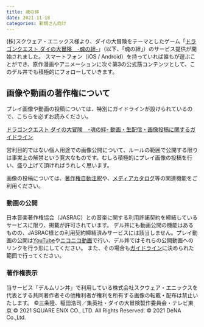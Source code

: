 ```yaml
---
title: 魂の絆
date: 2021-11-18
categories: 新規さん向け
---
```


(株)スクウェア・エニックス様より、ダイの大冒険をテーマとしたゲーム「[ドラゴンクエスト ダイの大冒険　-魂の絆-](https://www.dqdai-souls.com/)」（以下、「魂の絆」）のサービス提供が開始されました。
スマートフォン（iOS / Android）を持っていれば誰もが遊ぶことができ、原作漫画やアニメーションに次ぐ第3の公式筋コンテンツとして、このデル丼でも積極的にフォローしていきます。

## 画像や動画の著作権について

プレイ画像や動画の投稿については、特別にガイドラインが設けられているので、こちらを必ずお読みください。

[ドラゴンクエスト ダイの大冒険　-魂の絆- 動画・生配信・画像投稿に関するガイドライン](https://www.dqdai-souls.com/guideline)

営利目的ではない個人用途での画像公開について、ルールの範囲で公開する限りは事実上の解禁という寛大なものです。むしろ積極的にプレイ画像の投稿を行い、盛り上げて頂ければうれしく思います。

画像の投稿については、[著作権自動注釈](/articles/著作権自動注釈)や、[メディアカタログ](/articles/メディアカタログ)等の関連機能をご利用ください。

### 動画の公開

日本音楽著作権協会（JASRAC）との音楽に関する利用許諾契約を締結しているサービスに限り、掲載が許可されています。
デル丼にも動画公開の機能はあるものの、JASRAC様との利用契約締結済みサービスには該当しません。プレイ動画の公開は[YouTube](https://www.youtube.com/)や[ニコニコ動画](https://www.nicovideo.jp/)で行い、デル丼ではそれらの公開動画へのリンクを行う形にしてください。
また、その場合も[ガイドライン](https://www.dqdai-souls.com/guideline)に決められた範囲で行ってください。

### 著作権表示

当サービス「デルムリン丼」で利用している株式会社スクウェア・エニックスを代表とする共同著作者その他権利者が権利を所有する画像の転載・配布は禁止いたします。
©三条陸、稲田浩司／集英社・ダイの大冒険製作委員会・テレビ東京
© 2021 SQUARE ENIX CO., LTD. All Rights Reserved. © 2021 DeNA Co.,Ltd.
